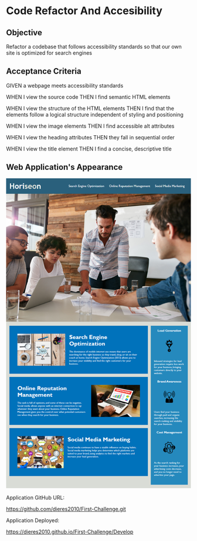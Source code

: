 
# Code Refactor And Accesibility

## Objective

Refactor a codebase that follows accessibility standards
so that our own site is optimized for search engines

## Acceptance Criteria

GIVEN a webpage meets accessibility standards

WHEN I view the source code
THEN I find semantic HTML elements

WHEN I view the structure of the HTML elements
THEN I find that the elements follow a logical structure independent of styling and positioning

WHEN I view the image elements
THEN I find accessible alt attributes

WHEN I view the heading attributes
THEN they fall in sequential order

WHEN I view the title element
THEN I find a concise, descriptive title

## Web Application's Appearance


![Web Application's Appearance Image](https://github.com/dieres2010/First-Challenge/blob/main/Develop/assets/images/01-html-css-git-homework-demo.png)



Application GitHub URL:

<https://github.com/dieres2010/First-Challenge.git>


Application Deployed:

<https://dieres2010.github.io/First-Challenge/Develop>